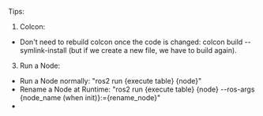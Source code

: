 Tips:
1. Colcon:
  - Don't need to rebuild colcon once the code is changed: colcon build --symlink-install (but if we create a new file, we have to build again). 
3. Run a Node:
  -  Run a Node normally: "ros2 run {execute table} {node}"
  -  Rename a Node at Runtime: "ros2 run {execute table} {node} --ros-args {node_name (when init)}:={rename_node}"
  -  
